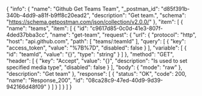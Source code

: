 {
  "info": {
    "name": "Github Get Teams Team",
    "_postman_id": "d85f391b-340b-4dd9-a81f-b9ff8c20ead2",
    "description": "Get team.",
    "schema": "https://schema.getpostman.com/json/collection/v2.0.0/"
  },
  "item": [
    {
      "name": "teams",
      "item": [
        {
          "id": "c9617d85-0c0d-41e3-807f-4ded37bba3cc",
          "name": "get-team",
          "request": {
            "url": {
              "protocol": "http",
              "host": "api.github.com",
              "path": [
                "teams/:teamId"
              ],
              "query": [
                {
                  "key": "access_token",
                  "value": "%7B%7D",
                  "disabled": false
                }
              ],
              "variable": [
                {
                  "id": "teamId",
                  "value": "{}",
                  "type": "string"
                }
              ]
            },
            "method": "GET",
            "header": [
              {
                "key": "Accept",
                "value": "{}",
                "description": "Is used to set specified media type",
                "disabled": false
              }
            ],
            "body": {
              "mode": "raw"
            },
            "description": "Get team"
          },
          "response": [
            {
              "status": "OK",
              "code": 200,
              "name": "Response_200",
              "id": "08ca28c9-47ed-40d9-9d39-942166d48f09"
            }
          ]
        }
      ]
    }
  ]
}
